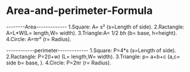 # Area-and-perimeter-Formula

--------Area-------------
1.Square: A= s² (s=Length of side).
2.Ractangle: A=L*W(L= length,W= width).
3.Triangle:A= 1/2 *b*h (b= base, h=height).
4.Circle: A=πr² (r= Radius).

------------perimeter-------------
1.Square: P=4*s (s=Length of side).
2.Ractangle: P=2(l+w) (L= length,W= width).
3.Triangle: p= a+b+c (a,c= side b= base, ).
4.Circle: P=2πr (r= Radius).
